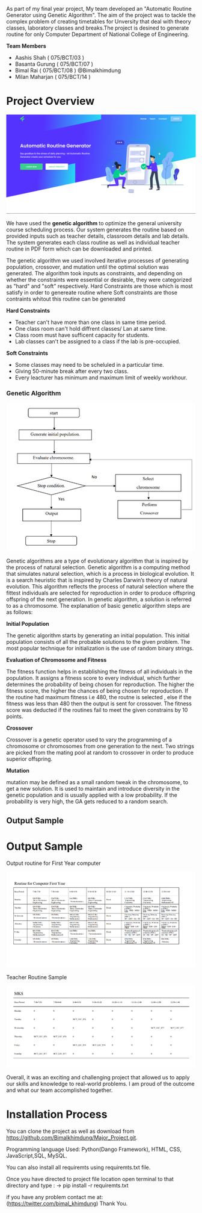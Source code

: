 As part of my final year project, My team developed an "Automatic Routine Generator using Genetic Algorithm". The aim of the project was to tackle the complex problem of creating timetables for Unversity that deal with theory classes, laboratory classes and breaks.The project is desined to generate routine for only Computer Department of National College of Engineering.

**Team Members**
- Aashis Shah ( 075/BCT/03 ) 
- Basanta Gurung ( 075/BCT/07 )
- Bimal Rai ( 075/BCT/08 ) @Bimalkhimdung
- Milan Maharjan ( 075/BCT/14 ) 


# Project Overview

![Project Landing page ](/Image%20for%20redme/Major%20Project.png)

We have  used the **genetic algorithm** to optimize the general university course scheduling process. Our system generates the routine based on provided inputs such as teacher details, classroom details and lab details. The system generates each class routine as well as individual teacher routine in PDF form which can be downloaded and printed.

The genetic algorithm we used involved iterative processes of generating population, crossover, and mutation until the optimal solution was generated. The algorithm took inputs as constraints, and depending on whether the constraints were essential or desirable, they were categorized as "hard" and "soft" respectively. Hard Constraints are those which is most satisfy in order to genereate routine where Soft constraints are those contraints whitout this routine can be generated

**Hard Constraints**
- Teacher can't have more than one class in same time period.
- One class room can't hold diffrent classes/ Lan at same time.
- Class room must have sufficent capacity for students.
- Lab classes can't be assigned to a class if the lab is pre-occupied.

**Soft Constraints**

- Some classes may need to be scheluled in a particular time.
- Giving 50-minute break after every two class.
- Every leacturer has minimum and maximum limit of weekly workhour.

### Genetic Algorithm 

![Genetic Algorithm Process](/Image%20for%20redme/Genetic%20Algorithm.png)

Genetic algorithms are a type of evolutionary algorithm that is inspired by the process of natural selection. Genetic algorithm is a computing method that simulates natural selection, which is a process in biological evolution. It is a search heuristic that is inspired by Charles 
Darwin’s theory of natural evolution. This algorithm reflects the process of natural selection where the fittest individuals are selected for reproduction in order to produce offspring offspring of  the next generation. In genetic algorithm, a solution is referred to as a chromosome. The 
explanation of basic genetic algorithm steps are as follows:

**Initial Population**

The genetic algorithm starts by generating an initial population. This initial population consists of all the probable solutions to the given problem. The most popular technique for 
initialization is the use of random binary strings. 

**Evaluation of Chromosome and Fitness**

The fitness function helps in establishing the fitness of all individuals in the population. It assigns a fitness score to every individual, which further determines the probability of being chosen for reproduction. The higher the fitness score, the higher the chances of being chosen for reproduction. If the routine had maximum fitness i.e 480, the routne is selected , else if the fitness was less than 480 then the output is sent for crossover. The fitness score was deducted if the routines fail to meet the given constrains by 10 points.

**Crossover**

Crossover is a genetic operator used to vary the programming of a chromosome or chromosomes from one generation to the next. Two strings are picked from the mating pool 
at random to crossover in order to produce superior offspring.

**Mutation**

mutation may be defined as a small random tweak in the chromosome, to get a new solution. It is used to maintain and introduce diversity in the genetic population and is usually applied with a low probability. If the probability is very high, the GA gets reduced to a random search.


## Output Sample


# Output Sample


Output routine for First Year computer

![This is the output sample for first year](/Image%20for%20redme/First%20Year%20Routine.png)

Teacher Routine Sample

![This is the routine for individual Teacher](/Image%20for%20redme/Teacher%20%20routine%20sample.png)







Overall, it was an exciting and challenging project that allowed us to apply our skills and knowledge to real-world problems. I am proud of the outcome and what our team accomplished together.

# Installation Process

You can clone the project as well as download  from https://github.com/Bimalkhimdung/Major_Project.git.

Programming language Used: Python(Dango Framework), HTML, CSS, JavaScript,SQL, MySQL.

You can also install all requiremts using requiremts.txt file.

Once you have directed to project file location open terminal to that directory and type  : 
 -> pip install -r requiremts.txt

if you have any problem contact me at: (https://twitter.com/bimal_khimdung)
Thank You.